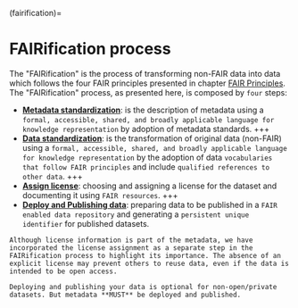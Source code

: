 (fairification)=
# FAIRification process

The "FAIRification" is the process of transforming non-FAIR data into data which follows the four FAIR principles presented in chapter [FAIR Principles](fair-principles).
The "FAIRification" process, as presented here, is composed by `four` steps:

- **[Metadata standardization](metadata-std)**: is the description of metadata using a `formal, accessible, shared, and broadly applicable language for knowledge representation` by adoption of metadata standards.
+++
- **[Data standardization](data-std)**: is the transformation of original data (non-FAIR) using a `formal, accessible, shared, and broadly applicable language for knowledge representation` by the adoption of data `vocabularies that follow FAIR principles` and include `qualified references to other data`.
+++
- **[Assign license](license-assign)**: choosing and assigning a license for the dataset and documenting it using `FAIR resources`.
+++
- **[Deploy and Publishing data](publishing)**: preparing data to be published in a `FAIR enabled data repository` and generating a `persistent unique identifier` for published datasets.


```{warning}
Although license information is part of the metadata, we have incorporated the license assignment as a separate step in the FAIRification process to highlight its importance. The absence of an explicit license may prevent others to reuse data, even if the data is intended to be open access.
```

```{note}
Deploying and publishing your data is optional for non-open/private datasets. But metadata **MUST** be deployed and published.
```

